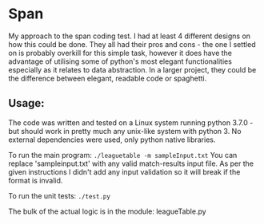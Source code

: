 # Span

My approach to the span coding test. I had at least 4 different designs on how this could be done.
They all had their pros and cons - the one I settled on is probably overkill for this simple task,
however it does have the advantage of utilising some of python's most elegant functionalities 
especially as it relates to data abstraction. In a larger project, they could be the difference
between elegant, readable code or spaghetti.

## Usage:
The code was written and tested on a Linux system running python 3.7.0 - but should work in pretty much any unix-like system
with python 3. No external dependencies were used, only python native libraries.

To run the main program:
`./leaguetable -m sampleInput.txt`
You can replace 'sampleinput.txt' with any valid match-results input file. As per the given instructions I didn't add any input validation so it will break if the format is invalid.

To run the unit tests:
`./test.py`

The bulk of the actual logic is in the module: leagueTable.py


